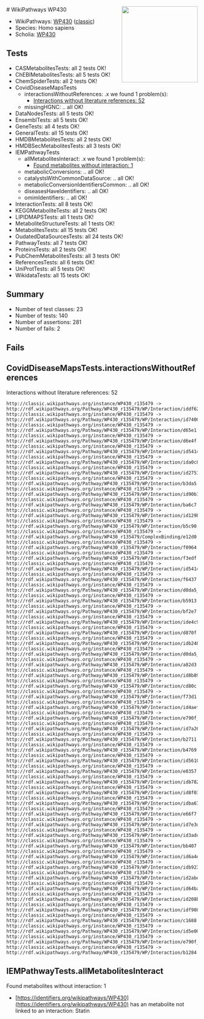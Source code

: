 <img style="float: right; width: 200px" src="https://cms-assets.nporadio.nl/npo3fm/NPO-Serious-Request-Logo-Groen-Ik-Steun-RGB.png" />
# WikiPathways WP430

* WikiPathways: [WP430](https://wikipathways.org/pathways/WP430) ([classic](https://classic.wikipathways.org/instance/WP430))
* Species: Homo sapiens
* Scholia: [WP430](https://scholia.toolforge.org/wikipathways/WP430)
## Tests
* CASMetabolitesTests: all 2 tests OK!
* ChEBIMetabolitesTests: all 5 tests OK!
* ChemSpiderTests: all 2 tests OK!
* CovidDiseaseMapsTests
    * interactionsWithoutReferences: .x we found 1 problem(s):
        * [Interactions without literature references: 52](#9701cd5f)
    * missingHGNC: .. all OK!
* DataNodesTests: all 5 tests OK!
* EnsemblTests: all 5 tests OK!
* GeneTests: all 4 tests OK!
* GeneralTests: all 15 tests OK!
* HMDBMetabolitesTests: all 2 tests OK!
* HMDBSecMetabolitesTests: all 3 tests OK!
* IEMPathwayTests
    * allMetabolitesInteract: .x we found 1 problem(s):
        * [Found metabolites without interaction: 1](#2bc2e7ec)
    * metabolicConversions: .. all OK!
    * catalystsWithCommonDataSource: .. all OK!
    * metabolicConversionIdentifiersCommon: .. all OK!
    * diseasesHaveIdentifiers: .. all OK!
    * omimIdentifiers: .. all OK!
* InteractionTests: all 8 tests OK!
* KEGGMetaboliteTests: all 2 tests OK!
* LIPIDMAPSTests: all 1 tests OK!
* MetaboliteStructureTests: all 1 tests OK!
* MetabolitesTests: all 15 tests OK!
* OudatedDataSourcesTests: all 24 tests OK!
* PathwayTests: all 7 tests OK!
* ProteinsTests: all 2 tests OK!
* PubChemMetabolitesTests: all 3 tests OK!
* ReferencesTests: all 6 tests OK!
* UniProtTests: all 5 tests OK!
* WikidataTests: all 15 tests OK!


## Summary

* Number of test classes: 23
* Number of tests: 140
* Number of assertions: 281
* Number of fails: 2

## Fails

<a name="9701cd5f" />

## CovidDiseaseMapsTests.interactionsWithoutReferences

Interactions without literature references: 52
```
http://classic.wikipathways.org/instance/WP430_r135479 -> http://rdf.wikipathways.org/Pathway/WP430_r135479/WP/Interaction/iddf620e37
http://classic.wikipathways.org/instance/WP430_r135479 -> http://rdf.wikipathways.org/Pathway/WP430_r135479/WP/Interaction/id740045bc
http://classic.wikipathways.org/instance/WP430_r135479 -> http://rdf.wikipathways.org/Pathway/WP430_r135479/WP/Interaction/d65e1
http://classic.wikipathways.org/instance/WP430_r135479 -> http://rdf.wikipathways.org/Pathway/WP430_r135479/WP/Interaction/d6e4f
http://classic.wikipathways.org/instance/WP430_r135479 -> http://rdf.wikipathways.org/Pathway/WP430_r135479/WP/Interaction/id54146f13_1
http://classic.wikipathways.org/instance/WP430_r135479 -> http://rdf.wikipathways.org/Pathway/WP430_r135479/WP/Interaction/ida0c8b2c0
http://classic.wikipathways.org/instance/WP430_r135479 -> http://rdf.wikipathways.org/Pathway/WP430_r135479/WP/Interaction/id27510544
http://classic.wikipathways.org/instance/WP430_r135479 -> http://rdf.wikipathways.org/Pathway/WP430_r135479/WP/Interaction/b3da5
http://classic.wikipathways.org/instance/WP430_r135479 -> http://rdf.wikipathways.org/Pathway/WP430_r135479/WP/Interaction/id90b15276
http://classic.wikipathways.org/instance/WP430_r135479 -> http://rdf.wikipathways.org/Pathway/WP430_r135479/WP/Interaction/ba6c7
http://classic.wikipathways.org/instance/WP430_r135479 -> http://rdf.wikipathways.org/Pathway/WP430_r135479/WP/Interaction/id129bdce0
http://classic.wikipathways.org/instance/WP430_r135479 -> http://rdf.wikipathways.org/Pathway/WP430_r135479/WP/Interaction/b5c90
http://classic.wikipathways.org/instance/WP430_r135479 -> http://rdf.wikipathways.org/Pathway/WP430_r135479/ComplexBinding/e12d0
http://classic.wikipathways.org/instance/WP430_r135479 -> http://rdf.wikipathways.org/Pathway/WP430_r135479/WP/Interaction/f0964
http://classic.wikipathways.org/instance/WP430_r135479 -> http://rdf.wikipathways.org/Pathway/WP430_r135479/WP/Interaction/f3edf
http://classic.wikipathways.org/instance/WP430_r135479 -> http://rdf.wikipathways.org/Pathway/WP430_r135479/WP/Interaction/id54146f13_2
http://classic.wikipathways.org/instance/WP430_r135479 -> http://rdf.wikipathways.org/Pathway/WP430_r135479/WP/Interaction/f6437
http://classic.wikipathways.org/instance/WP430_r135479 -> http://rdf.wikipathways.org/Pathway/WP430_r135479/WP/Interaction/d0da5_2
http://classic.wikipathways.org/instance/WP430_r135479 -> http://rdf.wikipathways.org/Pathway/WP430_r135479/WP/Interaction/b5913
http://classic.wikipathways.org/instance/WP430_r135479 -> http://rdf.wikipathways.org/Pathway/WP430_r135479/WP/Interaction/bf2e7
http://classic.wikipathways.org/instance/WP430_r135479 -> http://rdf.wikipathways.org/Pathway/WP430_r135479/WP/Interaction/ide4c980d3
http://classic.wikipathways.org/instance/WP430_r135479 -> http://rdf.wikipathways.org/Pathway/WP430_r135479/WP/Interaction/d870f
http://classic.wikipathways.org/instance/WP430_r135479 -> http://rdf.wikipathways.org/Pathway/WP430_r135479/WP/Interaction/idb248dd5c
http://classic.wikipathways.org/instance/WP430_r135479 -> http://rdf.wikipathways.org/Pathway/WP430_r135479/WP/Interaction/d0da5_1
http://classic.wikipathways.org/instance/WP430_r135479 -> http://rdf.wikipathways.org/Pathway/WP430_r135479/WP/Interaction/a82d3
http://classic.wikipathways.org/instance/WP430_r135479 -> http://rdf.wikipathways.org/Pathway/WP430_r135479/WP/Interaction/id8b89268e
http://classic.wikipathways.org/instance/WP430_r135479 -> http://rdf.wikipathways.org/Pathway/WP430_r135479/WP/Interaction/cd80c
http://classic.wikipathways.org/instance/WP430_r135479 -> http://rdf.wikipathways.org/Pathway/WP430_r135479/WP/Interaction/f73d1
http://classic.wikipathways.org/instance/WP430_r135479 -> http://rdf.wikipathways.org/Pathway/WP430_r135479/WP/Interaction/id4aefea78
http://classic.wikipathways.org/instance/WP430_r135479 -> http://rdf.wikipathways.org/Pathway/WP430_r135479/WP/Interaction/e790f_1
http://classic.wikipathways.org/instance/WP430_r135479 -> http://rdf.wikipathways.org/Pathway/WP430_r135479/WP/Interaction/id7a2680f1
http://classic.wikipathways.org/instance/WP430_r135479 -> http://rdf.wikipathways.org/Pathway/WP430_r135479/WP/Interaction/b2711
http://classic.wikipathways.org/instance/WP430_r135479 -> http://rdf.wikipathways.org/Pathway/WP430_r135479/WP/Interaction/b4769
http://classic.wikipathways.org/instance/WP430_r135479 -> http://rdf.wikipathways.org/Pathway/WP430_r135479/WP/Interaction/id561097a3
http://classic.wikipathways.org/instance/WP430_r135479 -> http://rdf.wikipathways.org/Pathway/WP430_r135479/WP/Interaction/e0357
http://classic.wikipathways.org/instance/WP430_r135479 -> http://rdf.wikipathways.org/Pathway/WP430_r135479/WP/Interaction/idb782318c
http://classic.wikipathways.org/instance/WP430_r135479 -> http://rdf.wikipathways.org/Pathway/WP430_r135479/WP/Interaction/id8f039aff
http://classic.wikipathways.org/instance/WP430_r135479 -> http://rdf.wikipathways.org/Pathway/WP430_r135479/WP/Interaction/idba67fe43
http://classic.wikipathways.org/instance/WP430_r135479 -> http://rdf.wikipathways.org/Pathway/WP430_r135479/WP/Interaction/e66f7
http://classic.wikipathways.org/instance/WP430_r135479 -> http://rdf.wikipathways.org/Pathway/WP430_r135479/WP/Interaction/id7e3de2b
http://classic.wikipathways.org/instance/WP430_r135479 -> http://rdf.wikipathways.org/Pathway/WP430_r135479/WP/Interaction/id3adcd55e
http://classic.wikipathways.org/instance/WP430_r135479 -> http://rdf.wikipathways.org/Pathway/WP430_r135479/WP/Interaction/bb407
http://classic.wikipathways.org/instance/WP430_r135479 -> http://rdf.wikipathways.org/Pathway/WP430_r135479/WP/Interaction/id6a4e25b5
http://classic.wikipathways.org/instance/WP430_r135479 -> http://rdf.wikipathways.org/Pathway/WP430_r135479/WP/Interaction/idb92332b0
http://classic.wikipathways.org/instance/WP430_r135479 -> http://rdf.wikipathways.org/Pathway/WP430_r135479/WP/Interaction/id2abec5f6
http://classic.wikipathways.org/instance/WP430_r135479 -> http://rdf.wikipathways.org/Pathway/WP430_r135479/WP/Interaction/id64bad4e5
http://classic.wikipathways.org/instance/WP430_r135479 -> http://rdf.wikipathways.org/Pathway/WP430_r135479/WP/Interaction/id208b4fc4
http://classic.wikipathways.org/instance/WP430_r135479 -> http://rdf.wikipathways.org/Pathway/WP430_r135479/WP/Interaction/idf908f4d0
http://classic.wikipathways.org/instance/WP430_r135479 -> http://rdf.wikipathways.org/Pathway/WP430_r135479/WP/Interaction/c1688
http://classic.wikipathways.org/instance/WP430_r135479 -> http://rdf.wikipathways.org/Pathway/WP430_r135479/WP/Interaction/id5e009fa2
http://classic.wikipathways.org/instance/WP430_r135479 -> http://rdf.wikipathways.org/Pathway/WP430_r135479/WP/Interaction/e790f_2
http://classic.wikipathways.org/instance/WP430_r135479 -> http://rdf.wikipathways.org/Pathway/WP430_r135479/WP/Interaction/b1284
```

<a name="2bc2e7ec" />

## IEMPathwayTests.allMetabolitesInteract

Found metabolites without interaction: 1

* [https://identifiers.org/wikipathways/WP430](https://identifiers.org/wikipathways/WP430) has an metabolite not linked to an interaction: Statin


